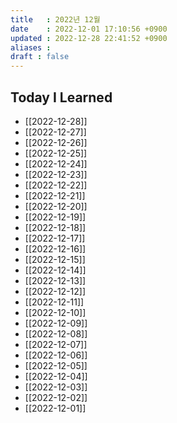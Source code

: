 ```yaml
---
title   : 2022년 12월 
date    : 2022-12-01 17:10:56 +0900
updated : 2022-12-28 22:41:52 +0900
aliases : 
draft : false
---
```

## Today I Learned
- [[2022-12-28]]
- [[2022-12-27]]
- [[2022-12-26]]
- [[2022-12-25]]
- [[2022-12-24]]
- [[2022-12-23]]
- [[2022-12-22]]
- [[2022-12-21]]
- [[2022-12-20]]
- [[2022-12-19]]
- [[2022-12-18]]
- [[2022-12-17]]
- [[2022-12-16]]
- [[2022-12-15]]
- [[2022-12-14]]
- [[2022-12-13]]
- [[2022-12-12]]
- [[2022-12-11]]
- [[2022-12-10]]
- [[2022-12-09]]
- [[2022-12-08]]
- [[2022-12-07]]
- [[2022-12-06]]
- [[2022-12-05]]
- [[2022-12-04]] 
- [[2022-12-03]]
- [[2022-12-02]]
- [[2022-12-01]]






